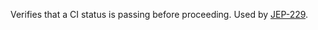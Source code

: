 Verifies that a CI status is passing before proceeding.
Used by [JEP-229](https://jenkins.io/jep/229).
